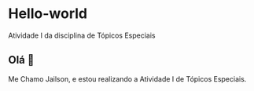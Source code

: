 # Hello-world
Atividade I da disciplina de Tópicos Especiais

## Olá 👋
Me Chamo Jailson, e estou realizando a Atividade I de Tópicos Especiais.

